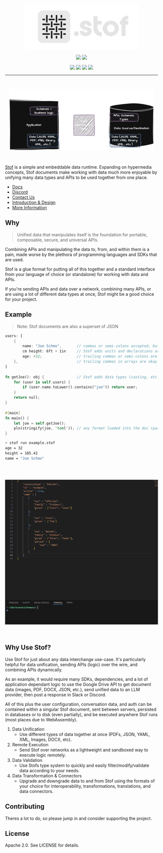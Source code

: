 <p align="center"><img src="./content/stof.png" height="150"></p>
<p align="center">
    <a href="https://docs.stof.dev"><img src="https://img.shields.io/badge/docs-docs.stof.dev-purple?logo=gitbook&logoColor=white"></a>
    <a href="https://discord.gg/Up5kxdeXZt"><img src="https://img.shields.io/discord/1319468398169686016?logo=discord&logoColor=white"></a>
</p>
<p align="center">
    <a href="https://github.com/dev-formata-io/stof/actions"><img src="https://img.shields.io/github/actions/workflow/status/dev-formata-io/stof/rust.yml"></a>
    <a href="https://crates.io/crates/stof"><img src="https://img.shields.io/crates/d/stof"></a>
    <a href="https://crates.io/crates/stof"><img src="https://img.shields.io/crates/l/stof"></a>
    <a href="https://github.com/dev-formata-io/stof/commits/main/"><img src="https://img.shields.io/github/commit-activity/m/dev-formata-io/stof"></a>
</p>

----

<br/>
<p align="center"><img src="./content/overview.png" height="200"></p>
<br/>

[Stof](https://stof.dev) is a simple and embeddable data runtime. Expanding on hypermedia concepts, Stof documents make working with data much more enjoyable by unifying many data types and APIs to be used together from one place.

- [Docs](https://docs.stof.dev)
- [Discord](https://discord.gg/Up5kxdeXZt)
- [Contact Us](https://stof.dev/contact-us)
- [Introduction & Design](https://docs.stof.dev/book/introduction-and-design)
- [More Information](https://docs.stof.dev/resources-and-information)

## Why
> Unified data that manipulates itself is the foundation for portable, composable, secure, and universal APIs.

Combining APIs and manipulating the data to, from, and within them is a pain, made worse by the plethora of programming languages and SDKs that are used.

Stof is a glue format for putting all of this together and a standard interface from your language of choice (or standalone) for working with data and APIs.

If you're sending APIs and data over a network, combining many APIs, or are using a lot of different data types at once, Stof might be a good choice for your project.

## Example
> Note: Stof documents are also a superset of JSON
``` rust
users: [
    {
        name: "Joe Schmo",       // commas or semi-colons accepted, but optional
        cm height: 6ft + 1in     // Stof adds units and declarations are expressions
        age: +32;                // trailing commas or semi-colons are okay
    },                           // trailing commas in arrays are okay
]

fn getJoe(): obj {               // Stof adds data types (casting, etc..)
    for (user in self.users) {
        if (user.name.toLower().contains("joe")) return user;
    }
    return null;
}

#[main]
fn main() {
    let joe = self.getJoe();
    pln(stringify(joe, 'toml')); // any format loaded into the doc (parse too)
}
```
``` bash
> stof run example.stof
age = 32
height = 185.42
name = "Joe Schmo"
```

<br/>
<br/>
<p align="center"><img src="./content/stof.gif"></p>
<br/>

## Why Use Stof?
Use Stof for just about any data interchange use-case. It's particularly helpful for data unification, sending APIs (logic) over the wire, and combining APIs dynamically.

As an example, it would require many SDKs, dependencies, and a lot of application dependant logic to use the Google Drive API to get document data (images, PDF, DOCX, JSON, etc.), send unified data to an LLM provider, then post a response in Slack or Discord.

All of this plus the user configuration, conversation data, and auth can be contained within a singular Stof document, sent between servers, persisted in databases or to disk (even partially), and be executed anywhere Stof runs (most places due to WebAssembly).

1. Data Unification
    - Use different types of data together at once (PDFs, JSON, YAML, XML, Images, DOCX, etc).
2. Remote Execution
    - Send Stof over networks as a lightweight and sandboxed way to execute logic remotely.
3. Data Validation
    - Use Stofs type system to quickly and easily filter/modify/validate data according to your needs.
4. Data Transformation & Connectors
    - Upgrade and downgrade data to and from Stof using the formats of your choice for interoperability, transformations, translations, and data connectors.

## Contributing
Theres a lot to do, so please jump in and consider supporting the project.

## License
Apache 2.0. See LICENSE for details.
